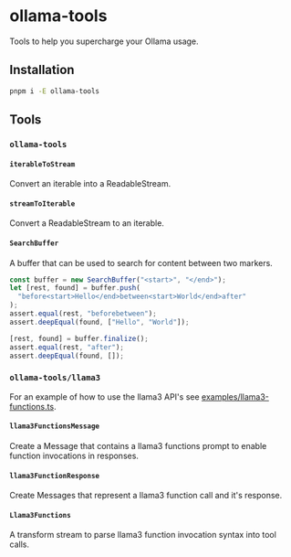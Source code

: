 # ollama-tools

Tools to help you supercharge your Ollama usage.

## Installation

```sh
pnpm i -E ollama-tools
```

## Tools

### `ollama-tools`

#### `iterableToStream`

Convert an iterable into a ReadableStream.

#### `streamToIterable`

Convert a ReadableStream to an iterable.

#### `SearchBuffer`

A buffer that can be used to search for content between two markers.

```ts
const buffer = new SearchBuffer("<start>", "</end>");
let [rest, found] = buffer.push(
  "before<start>Hello</end>between<start>World</end>after"
);
assert.equal(rest, "beforebetween");
assert.deepEqual(found, ["Hello", "World"]);

[rest, found] = buffer.finalize();
assert.equal(rest, "after");
assert.deepEqual(found, []);
```

### `ollama-tools/llama3`

For an example of how to use the llama3 API's see [examples/llama3-functions.ts](./examples/llama3-functions.ts).

#### `llama3FunctionsMessage`

Create a Message that contains a llama3 functions prompt to enable function invocations in responses.

#### `llama3FunctionResponse`

Create Messages that represent a llama3 function call and it's response.

#### `Llama3Functions`

A transform stream to parse llama3 function invocation syntax into tool calls.
